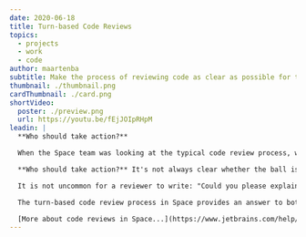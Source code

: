 ```yaml
---
date: 2020-06-18
title: Turn-based Code Reviews
topics:
  - projects
  - work
  - code
author: maartenba
subtitle: Make the process of reviewing code as clear as possible for the author of the code, and the reviewers.
thumbnail: ./thumbnail.png
cardThumbnail: ./card.png
shortVideo:
  poster: ./preview.png
  url: https://youtu.be/fEjJOIpRHpM
leadin: |
  **Who should take action?**

  When the Space team was looking at the typical code review process, we found two issues that could be improved...

  **Who should take action?** It's not always clear whether the ball is in the court of the author or that of one of the reviewers.

  It is not uncommon for a reviewer to write: "Could you please explain the meaning of this part?", and then delete their comment once they've found the answer to their question further in the code. Does it make sense to send comments immediately during a review, bothering the author and reviewers with what could be temporary remarks? **Can comments be buffered as drafts?**

  The turn-based code review process in Space provides an answer to both questions. Status indicators for each of the participants reflect whose turn it is at any moment. Code review comments are added as drafts, and sent in one go when someone's turn in the review ends.

  [More about code reviews in Space...](https://www.jetbrains.com/help/space/review-code.html)
---
```


